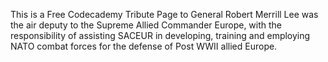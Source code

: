 This is a Free Codecademy Tribute Page to General Robert Merrill Lee was the air deputy to the Supreme Allied Commander Europe, with the responsibility of assisting SACEUR in developing, training and employing NATO combat forces for the defense of Post WWII allied Europe.